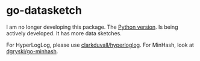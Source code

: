 # go-datasketch

I am no longer developing this package.
The [Python version](https://github.com/ekzhu/datasketch).
Is being actively developed.
It has more data sketches.

For HyperLogLog, please use 
[clarkduvall/hyperloglog](https://github.com/clarkduvall/hyperloglog).
For MinHash, look at
[dgryski/go-minhash](https://github.com/dgryski/go-minhash).
